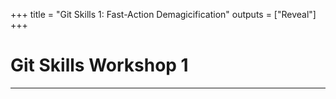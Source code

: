 +++
title = "Git Skills 1: Fast-Action Demagicification"
outputs = ["Reveal"]
+++

# Git Skills Workshop 1

---

